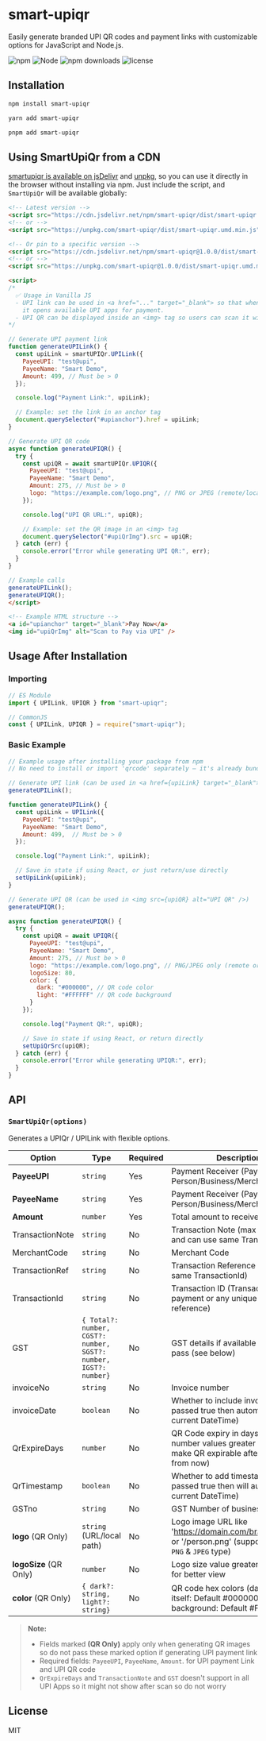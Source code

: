 # smart-upiqr

Easily generate branded UPI QR codes and payment links with customizable options for JavaScript and Node.js.

![npm](https://img.shields.io/npm/v/smart-upiqr)
![Node](https://img.shields.io/node/v/smart-upiqr)
![npm downloads](https://img.shields.io/npm/dm/smart-upiqr)
![license](https://img.shields.io/npm/l/smart-upiqr)

## Installation

```bash
npm install smart-upiqr
```
```bash
yarn add smart-upiqr
```
```bash
pnpm add smart-upiqr
```


## Using SmartUpiQr from a CDN

[smartupiqr is available on jsDelivr](https://www.jsdelivr.com/package/npm/smart-upiqr) and [unpkg](https://unpkg.com/browse/smart-upiqr/), so you can use it directly in the browser without installing via npm. Just include the script, and `SmartUpiQr` will be available globally:

```html
<!-- Latest version -->
<script src="https://cdn.jsdelivr.net/npm/smart-upiqr/dist/smart-upiqr.umd.min.js"></script>
<!-- or -->
<script src="https://unpkg.com/smart-upiqr/dist/smart-upiqr.umd.min.js"></script>

<!-- Or pin to a specific version -->
<script src="https://cdn.jsdelivr.net/npm/smart-upiqr@1.0.0/dist/smart-upiqr.umd.min.js"></script>
<!-- or -->
<script src="https://unpkg.com/smart-upiqr@1.0.0/dist/smart-upiqr.umd.min.js"></script>

<script>
/*
  ✅ Usage in Vanilla JS
  - UPI link can be used in <a href="..." target="_blank"> so that when clicked on mobile/tablet,
    it opens available UPI apps for payment.
  - UPI QR can be displayed inside an <img> tag so users can scan it with any UPI app.
*/

// Generate UPI payment link
function generateUPILink() {
  const upiLink = smartUPIQr.UPILink({
    PayeeUPI: "test@upi",
    PayeeName: "Smart Demo",
    Amount: 499, // Must be > 0
  });

  console.log("Payment Link:", upiLink);

  // Example: set the link in an anchor tag
  document.querySelector("#upianchor").href = upiLink;
}

// Generate UPI QR code
async function generateUPIQR() {
  try {
    const upiQR = await smartUPIQr.UPIQR({
      PayeeUPI: "test@upi",
      PayeeName: "Smart Demo",
      Amount: 275, // Must be > 0
      logo: "https://example.com/logo.png", // PNG or JPEG (remote/local allowed)
    });

    console.log("UPI QR URL:", upiQR);

    // Example: set the QR image in an <img> tag
    document.querySelector("#upiQrImg").src = upiQR;
  } catch (err) {
    console.error("Error while generating UPI QR:", err);
  }
}

// Example calls
generateUPILink();
generateUPIQR();
</script>

<!-- Example HTML structure -->
<a id="upianchor" target="_blank">Pay Now</a>
<img id="upiQrImg" alt="Scan to Pay via UPI" />

```

## Usage After Installation

### Importing

```javascript
// ES Module
import { UPILink, UPIQR } from "smart-upiqr";

// CommonJS
const { UPILink, UPIQR } = require("smart-upiqr");
```

### Basic Example

```javascript
// Example usage after installing your package from npm
// No need to install or import 'qrcode' separately — it's already bundled

// Generate UPI link (can be used in <a href={upiLink} target="_blank">Pay Now</a>)
generateUPILink();

function generateUPILink() {
  const upiLink = UPILink({
    PayeeUPI: "test@upi",
    PayeeName: "Smart Demo",
    Amount: 499,  // Must be > 0
  });

  console.log("Payment Link:", upiLink);

  // Save in state if using React, or just return/use directly
  setUpiLink(upiLink);
}

// Generate UPI QR (can be used in <img src={upiQR} alt="UPI QR" />)
generateUPIQR();

async function generateUPIQR() {
  try {
    const upiQR = await UPIQR({
      PayeeUPI: "test@upi",
      PayeeName: "Smart Demo",
      Amount: 275, // Must be > 0
      logo: "https://example.com/logo.png", // PNG/JPEG only (remote or local path)
      logoSize: 80,
      color: {
        dark: "#000000", // QR code color
        light: "#FFFFFF" // QR code background
      }
    });

    console.log("Payment QR:", upiQR);

    // Save in state if using React, or return directly
    setUpiQrSrc(upiQR);
  } catch (err) {
    console.error("Error while generating UPIQR:", err);
  }
}

```

## API

### `SmartUpiQr(options)`

Generates a UPIQr / UPILink with flexible options.


| Option     | Type                               | Required | Description                                                                 |
|-----------------|------------------------------------|----------|-----------------------------------------------------------------------------|
| **PayeeUPI**    | `string`                           | Yes      | Payment Receiver (Payee) Person/Business/Merchant UPI ID                                             |
| **PayeeName**   | `string`                           | Yes      | Payment Receiver (Payee) Person/Business/Merchant Name                               |
| **Amount**      | `number`                           | Yes      | Total amount to receive                                                     |
| TransactionNote | `string`                           | No       | Transaction Note (max 50 chracter and can use same Transaction Id)                                                           |
| MerchantCode    | `string`                           | No       | Merchant Code                                                               |
| TransactionRef  | `string`                           | No       | Transaction Reference (Can use same TransactionId)                                                      |
| TransactionId   | `string`                           | No       | Transaction ID (Transaction id of payment or any unique id for reference)                                                             |
| GST             | `{ Total?: number, CGST?: number, SGST?: number, IGST?: number}`                           | No       | GST details if available or want to pass (see below)                                                     |
| invoiceNo       | `string`                           | No       | Invoice number                                                              |
| invoiceDate     | `boolean`                          | No       | Whether to include invoice date (If passed true then automatic add current DateTime)                                            |
| QrExpireDays    | `number`                           | No       | QR Code expiry in days (Pass number values greater than 0 to make QR expirable after that day from now)                                                     |
| QrTimestamp     | `boolean`                          | No       | Whether to add timestamp in QR (If passed true then will automatic add current DateTime)                                             |
| GSTno           | `string`                           | No       | GST Number of business                                                      |
| **logo** (QR Only)       | `string` (URL/local path)                     | No       | Logo image URL like 'https://domain.com/brandlogo.png' or '/person.png' (supported only `PNG` & `JPEG` type)                    |
| **logoSize** (QR Only)   | `number`                      | No       | Logo size value greater than 5-10 for better view                                               |
| **color** (QR Only)      | `{ dark?: string, light?: string}` | No       | QR code hex colors (dark for QR itself: Default #000000 and light for background: Default #FFFFFF)                        |


> **Note:**  
> - Fields marked **(QR Only)** apply only when generating QR images so do not pass these marked option if generating UPI payment link 
> - Required fields: `PayeeUPI`, `PayeeName`, `Amount`. for UPI payment Link and UPI QR code
> - `QrExpireDays` and `TransactionNote` and `GST` doesn't support in all UPI Apps so it might not show after scan so do not worry


## License

MIT
